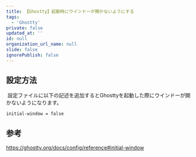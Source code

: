 ```yaml
---
title: 【Ghostty】起動時にウインドーが開かないようにする
tags:
  - 'Ghostty'
private: false
updated_at: ''
id: null
organization_url_name: null
slide: false
ignorePublish: false
---
```

## 設定方法

 設定ファイルに以下の記述を追加するとGhosttyを起動した際にウインドーが開かないようになります。

```
initial-window = false
```

## 参考

https://ghostty.org/docs/config/reference#initial-window
